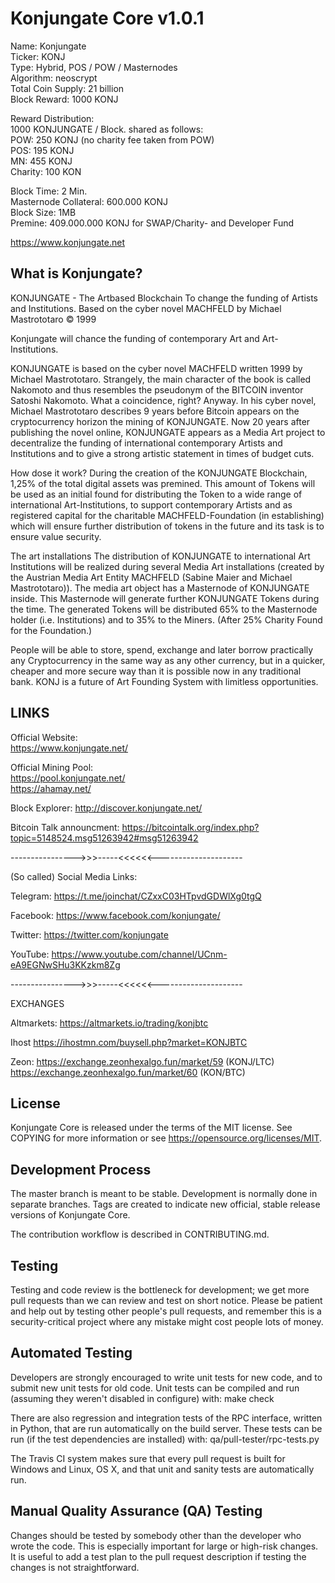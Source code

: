 # Konjungate Core v1.0.1

Name: Konjungate<br/>
Ticker: KONJ<br/>
Type: Hybrid, POS / POW / Masternodes<br/>
Algorithm: neoscrypt<br/>
Total Coin Supply: 21 billion<br/>
Block Reward: 1000 KONJ<br/>

Reward Distribution:<br/>
1000 KONJUNGATE / Block. shared as follows:<br/>
POW: 250 KONJ (no charity fee taken from POW)<br/>
POS: 195 KONJ<br/>
MN: 455 KONJ<br/>
Charity: 100 KON<br/>

Block Time: 2 Min.<br/>
Masternode Collateral: 600.000 KONJ<br/>
Block Size: 1MB<br/>
Premine: 409.000.000 KONJ for SWAP/Charity- and Developer Fund<br/>

https://www.konjungate.net

## What is Konjungate?
KONJUNGATE - The Artbased Blockchain To change the funding of Artists and Institutions. Based on the cyber novel MACHFELD by Michael Mastrototaro © 1999

Konjungate will chance the funding of contemporary Art and Art-Institutions.

KONJUNGATE is based on the cyber novel MACHFELD written 1999 by Michael Mastrototaro. Strangely, the main character of the book is called Nakomoto and thus resembles the pseudonym of the BITCOIN inventor Satoshi Nakomoto. What a coincidence, right? Anyway. In his cyber novel, Michael Mastrototaro describes 9 years before Bitcoin appears on the cryptocurrency horizon the mining of KONJUNGATE. Now 20 years after publishing the novel online, KONJUNGATE appears as a Media Art project to decentralize the funding of international contemporary Artists and Institutions and to give a strong artistic statement in times of budget cuts.

How dose it work? During the creation of the KONJUNGATE Blockchain, 1,25% of the total digital assets was premined. This amount of Tokens will be used as an initial found for distributing the Token to a wide range of international Art-Institutions, to support contemporary Artists and as registered capital for the charitable MACHFELD-Foundation (in establishing) which will ensure further distribution of tokens in the future and its task is to ensure value security.

The art installations The distribution of KONJUNGATE to international Art Institutions will be realized during several Media Art installations (created by the Austrian Media Art Entity MACHFELD (Sabine Maier and Michael Mastrototaro)). The media art object has a Masternode of KONJUNGATE inside. This Masternode will generate further KONJUNGATE Tokens during the time. The generated Tokens will be distributed 65% to the Masternode holder (i.e. Institutions) and to 35% to the Miners. (After 25% Charity Found for the Foundation.)

People will be able to store, spend, exchange and later borrow practically any Cryptocurrency in the same way as any other currency, but in a quicker, cheaper and more secure way than it is possible now in any traditional bank. KONJ is a future of Art Founding System with limitless opportunities.

## LINKS

Official Website:<br/>
https://www.konjungate.net/

Official Mining Pool:<br/>
https://pool.konjungate.net/<br/>
https://ahamay.net/

Block Explorer:
http://discover.konjungate.net/<br/>

Bitcoin Talk announcment:
https://bitcointalk.org/index.php?topic=5148524.msg51263942#msg51263942<br/>

---------------->>>-----<<<<<<---------------------

(So called) Social Media Links:

Telegram: https://t.me/joinchat/CZxxC03HTpvdGDWlXg0tgQ 

Facebook: https://www.facebook.com/konjungate/ 

Twitter: https://twitter.com/konjungate

YouTube: https://www.youtube.com/channel/UCnm-eA9EGNwSHu3KKzkm8Zg

---------------->>>-----<<<<<<---------------------

EXCHANGES

Altmarkets:
https://altmarkets.io/trading/konjbtc

Ihost
https://ihostmn.com/buysell.php?market=KONJBTC


Zeon: 
https://exchange.zeonhexalgo.fun/market/59 (KONJ/LTC)<br/>
https://exchange.zeonhexalgo.fun/market/60 (KON/BTC)



## License

Konjungate Core is released under the terms of the MIT license. See COPYING for more information or see https://opensource.org/licenses/MIT.

## Development Process

The master branch is meant to be stable. Development is normally done in separate branches. Tags are created to indicate new official, stable release versions of Konjungate Core.

The contribution workflow is described in CONTRIBUTING.md.

## Testing

Testing and code review is the bottleneck for development; we get more pull requests than we can review and test on short notice. Please be patient and help out by testing other people's pull requests, and remember this is a security-critical project where any mistake might cost people lots of money.

## Automated Testing

Developers are strongly encouraged to write unit tests for new code, and to submit new unit tests for old code. Unit tests can be compiled and run (assuming they weren't disabled in configure) with: make check

There are also regression and integration tests of the RPC interface, written in Python, that are run automatically on the build server. These tests can be run (if the test dependencies are installed) with: qa/pull-tester/rpc-tests.py

The Travis CI system makes sure that every pull request is built for Windows and Linux, OS X, and that unit and sanity tests are automatically run.

## Manual Quality Assurance (QA) Testing

Changes should be tested by somebody other than the developer who wrote the code. This is especially important for large or high-risk changes. It is useful to add a test plan to the pull request description if testing the changes is not straightforward.
